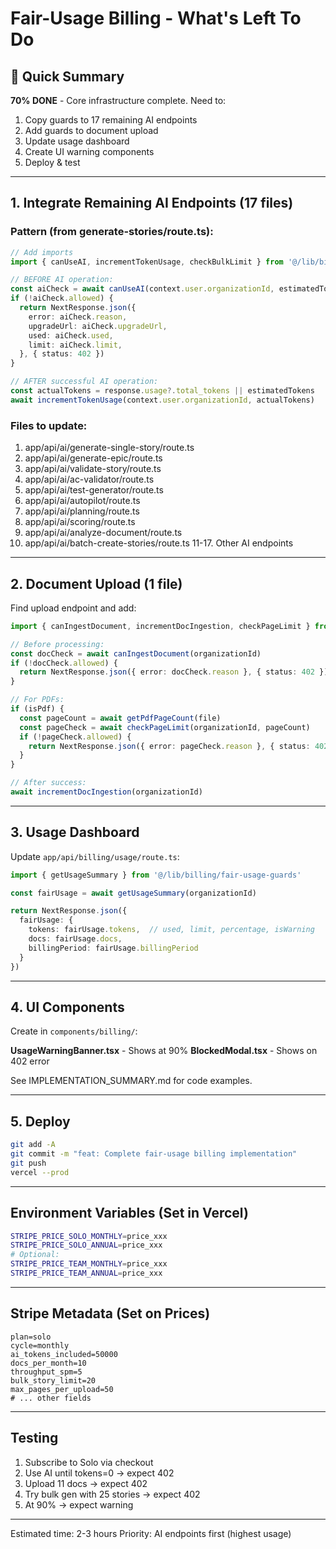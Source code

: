 # Fair-Usage Billing - What's Left To Do

## 🎯 Quick Summary

**70% DONE** - Core infrastructure complete. Need to:
1. Copy guards to 17 remaining AI endpoints  
2. Add guards to document upload
3. Update usage dashboard
4. Create UI warning components
5. Deploy & test

---

## 1. Integrate Remaining AI Endpoints (17 files)

### Pattern (from generate-stories/route.ts):

```typescript
// Add imports
import { canUseAI, incrementTokenUsage, checkBulkLimit } from '@/lib/billing/fair-usage-guards'

// BEFORE AI operation:
const aiCheck = await canUseAI(context.user.organizationId, estimatedTokens)
if (!aiCheck.allowed) {
  return NextResponse.json({
    error: aiCheck.reason,
    upgradeUrl: aiCheck.upgradeUrl,
    used: aiCheck.used,
    limit: aiCheck.limit,
  }, { status: 402 })
}

// AFTER successful AI operation:
const actualTokens = response.usage?.total_tokens || estimatedTokens
await incrementTokenUsage(context.user.organizationId, actualTokens)
```

### Files to update:
1. app/api/ai/generate-single-story/route.ts
2. app/api/ai/generate-epic/route.ts
3. app/api/ai/validate-story/route.ts
4. app/api/ai/ac-validator/route.ts
5. app/api/ai/test-generator/route.ts
6. app/api/ai/autopilot/route.ts
7. app/api/ai/planning/route.ts
8. app/api/ai/scoring/route.ts
9. app/api/ai/analyze-document/route.ts
10. app/api/ai/batch-create-stories/route.ts
11-17. Other AI endpoints

---

## 2. Document Upload (1 file)

Find upload endpoint and add:

```typescript
import { canIngestDocument, incrementDocIngestion, checkPageLimit } from '@/lib/billing/fair-usage-guards'

// Before processing:
const docCheck = await canIngestDocument(organizationId)
if (!docCheck.allowed) {
  return NextResponse.json({ error: docCheck.reason }, { status: 402 })
}

// For PDFs:
if (isPdf) {
  const pageCount = await getPdfPageCount(file)
  const pageCheck = await checkPageLimit(organizationId, pageCount)
  if (!pageCheck.allowed) {
    return NextResponse.json({ error: pageCheck.reason }, { status: 402 })
  }
}

// After success:
await incrementDocIngestion(organizationId)
```

---

## 3. Usage Dashboard

Update `app/api/billing/usage/route.ts`:

```typescript
import { getUsageSummary } from '@/lib/billing/fair-usage-guards'

const fairUsage = await getUsageSummary(organizationId)

return NextResponse.json({
  fairUsage: {
    tokens: fairUsage.tokens,  // used, limit, percentage, isWarning
    docs: fairUsage.docs,
    billingPeriod: fairUsage.billingPeriod
  }
})
```

---

## 4. UI Components

Create in `components/billing/`:

**UsageWarningBanner.tsx** - Shows at 90%
**BlockedModal.tsx** - Shows on 402 error

See IMPLEMENTATION_SUMMARY.md for code examples.

---

## 5. Deploy

```bash
git add -A
git commit -m "feat: Complete fair-usage billing implementation"
git push
vercel --prod
```

---

## Environment Variables (Set in Vercel)

```bash
STRIPE_PRICE_SOLO_MONTHLY=price_xxx
STRIPE_PRICE_SOLO_ANNUAL=price_xxx
# Optional:
STRIPE_PRICE_TEAM_MONTHLY=price_xxx
STRIPE_PRICE_TEAM_ANNUAL=price_xxx
```

---

## Stripe Metadata (Set on Prices)

```
plan=solo
cycle=monthly
ai_tokens_included=50000
docs_per_month=10
throughput_spm=5
bulk_story_limit=20
max_pages_per_upload=50
# ... other fields
```

---

## Testing

1. Subscribe to Solo via checkout
2. Use AI until tokens=0 → expect 402
3. Upload 11 docs → expect 402
4. Try bulk gen with 25 stories → expect 402
5. At 90% → expect warning

---

Estimated time: 2-3 hours
Priority: AI endpoints first (highest usage)

